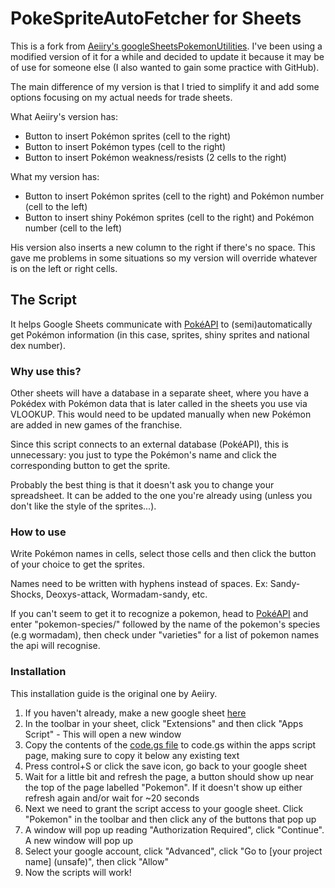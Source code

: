 # PokeSpriteAutoFetcher for Sheets

This is a fork from [Aeiiry's googleSheetsPokemonUtilities](https://github.com/Aeiiry/googleSheetsPokemonUtilities/tree/main). I've been using a modified version of it for a while and decided to update it because it may be of use for someone else (I also wanted to gain some practice with GitHub).

The main difference of my version is that I tried to simplify it and add some options focusing on my actual needs for trade sheets. 

What Aeiiry's version has:
* Button to insert Pokémon sprites (cell to the right)
* Button to insert Pokémon types (cell to the right)
* Button to insert Pokémon weakness/resists (2 cells to the right)

What my version has:
* Button to insert Pokémon sprites (cell to the right) and Pokémon number (cell to the left)
* Button to insert shiny Pokémon sprites (cell to the right) and Pokémon number (cell to the left)

His version also inserts a new column to the right if there's no space. This gave me problems in some situations so my version will override whatever is on the left or right cells.

## The Script

It helps Google Sheets communicate with [PokéAPI](https://pokeapi.co/) to (semi)automatically get Pokémon information (in this case, sprites, shiny sprites and national dex number).

### Why use this?

Other sheets will have a database in a separate sheet, where you have a Pokédex with Pokémon data that is later called in the sheets you use via VLOOKUP. This would need to be updated manually when new Pokémon are added in new games of the franchise. 

Since this script connects to an external database (PokéAPI), this is unnecessary: you just to type the Pokémon's name and click the corresponding button to get the sprite.

Probably the best thing is that it doesn't ask you to change your spreadsheet. It can be added to the one you're already using (unless you don't like the style of the sprites...).

### How to use

Write Pokémon names in cells, select those cells and then click the button of your choice to get the sprites.

Names need to be written with hyphens instead of spaces. Ex: Sandy-Shocks, Deoxys-attack, Wormadam-sandy, etc. 

If you can't seem to get it to recognize a pokemon, head to [PokéAPI](https://pokeapi.co/) and enter "pokemon-species/" followed by the name of the pokemon's species (e.g wormadam), then check under "varieties" for a list of pokemon names the api will recognise.

### Installation

This installation guide is the original one by Aeiiry.

1. If you haven't already, make a new google sheet [here](https://sheets.google.com/)
2. In the toolbar in your sheet, click "Extensions" and then click "Apps Script" - This will open a new window
3. Copy the contents of the [code.gs file](https://github.com/Aeiiry/googleSheetsPokemonUtilities/blob/main/code.gs) to code.gs within the apps script page, making sure to copy it below any existing text
4. Press control+S or click the save icon, go back to your google sheet
5. Wait for a little bit and refresh the page, a button should show up near the top of the page labelled "Pokemon". If it doesn't show up either refresh again and/or wait for ~20 seconds
6. Next we need to grant the script access to your google sheet. Click "Pokemon" in the toolbar and then click any of the buttons that pop up
7. A window will pop up reading "Authorization Required", click "Continue". A new window will pop up
8. Select your google account, click "Advanced", click "Go to [your project name] (unsafe)", then click "Allow"
9. Now the scripts will work!




